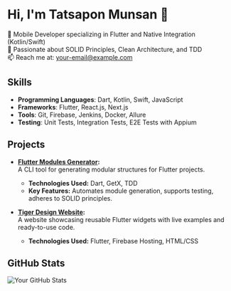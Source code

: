 # Hi, I'm Tatsapon Munsan 👋
🚀 Mobile Developer specializing in Flutter and Native Integration (Kotlin/Swift)  
🌟 Passionate about SOLID Principles, Clean Architecture, and TDD  
📫 Reach me at: your-email@example.com

## Skills
- **Programming Languages**: Dart, Kotlin, Swift, JavaScript
- **Frameworks**: Flutter, React.js, Next.js
- **Tools**: Git, Firebase, Jenkins, Docker, Allure
- **Testing**: Unit Tests, Integration Tests, E2E Tests with Appium

## Projects
- **[Flutter Modules Generator](https://github.com/your-username/flutter-modules-generator):**  
  A CLI tool for generating modular structures for Flutter projects.
  - **Technologies Used:** Dart, GetX, TDD  
  - **Key Features:** Automates module generation, supports testing, adheres to SOLID principles.

- **[Tiger Design Website](https://github.com/your-username/tiger-design):**  
  A website showcasing reusable Flutter widgets with live examples and ready-to-use code.
  - **Technologies Used:** Flutter, Firebase Hosting, HTML/CSS  

## GitHub Stats
![Your GitHub Stats](https://github-readme-stats.vercel.app/api?genss333=genss333&show_icons=true&theme=radical)

